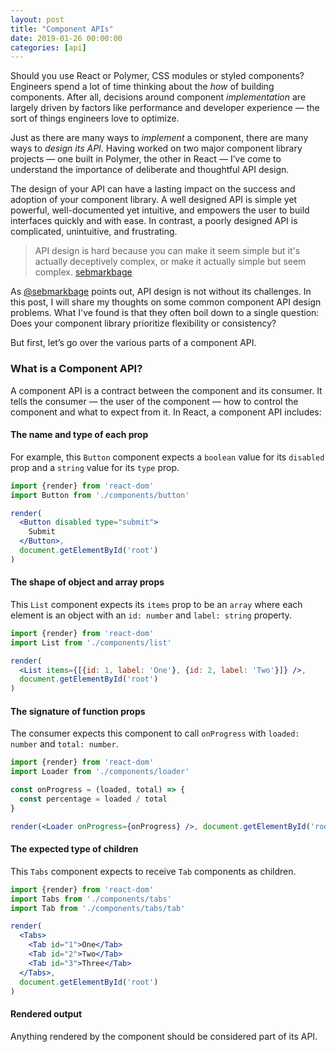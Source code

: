 ```yaml
---
layout: post
title: "Component APIs"
date: 2019-01-26 00:00:00
categories: [api]
---
```


Should you use React or Polymer, CSS modules or styled components?  Engineers spend a lot of time
thinking about the _how_ of building components. After all, decisions around component _implementation_ are largely driven by factors like performance and developer experience — the sort of things engineers love to optimize.

Just as there are many ways to _implement_ a component, there are many ways to _design its API_. Having worked on two major component library projects — one built in Polymer, the other in React — I’ve come to understand the importance of deliberate and thoughtful API design.

The design of your API can have a lasting impact on the success and adoption of your component library. A well designed API is simple yet powerful, well-documented yet intuitive, and empowers the user to build interfaces quickly and with ease. In contrast, a poorly designed API is complicated, unintuitive, and frustrating.

> API design is hard because you can make it seem simple but it's actually deceptively complex, or make it actually simple but seem complex.
[sebmarkbage](https://twitter.com/sebmarkbage/status/728433349337841665)

As [@sebmarkbage](https://twitter.com/sebmarkbage) points out, API design is not without its challenges. In this post, I will share my thoughts on some common component API design problems. What I've found is that they often boil down to a single question: Does your component library prioritize flexibility or consistency?

But first, let’s go over the various parts of a component API.

### What is a Component API?

A component API is a contract between the component and its consumer. It tells the consumer — the user of the component — how to control the component and what to expect from it. In React, a component API includes:

#### The name and type of each prop

For example, this `Button` component expects a `boolean` value for its `disabled` prop and a `string` value for its `type` prop.

```jsx
import {render} from 'react-dom'
import Button from './components/button'

render(
  <Button disabled type="submit">
    Submit
  </Button>,
  document.getElementById('root')
)
```

#### The shape of object and array props

This `List` component expects its `items` prop to be an `array` where each element is an object with an `id: number` and `label: string` property.

```jsx
import {render} from 'react-dom'
import List from './components/list'

render(
  <List items={[{id: 1, label: 'One'}, {id: 2, label: 'Two'}]} />,
  document.getElementById('root')
)
```

#### The signature of function props

The consumer expects this component to call `onProgress` with `loaded: number` and `total: number`.

```jsx
import {render} from 'react-dom'
import Loader from './components/loader'

const onProgress = (loaded, total) => {
  const percentage = loaded / total
}

render(<Loader onProgress={onProgress} />, document.getElementById('root'))
```

#### The expected type of children

This `Tabs` component expects to receive `Tab` components as children.

```jsx
import {render} from 'react-dom'
import Tabs from './components/tabs'
import Tab from './components/tabs/tab'

render(
  <Tabs>
    <Tab id="1">One</Tab>
    <Tab id="2">Two</Tab>
    <Tab id="3">Three</Tab>
  </Tabs>,
  document.getElementById('root')
)
```

#### Rendered output

Anything rendered by the component should be considered part of its API.



